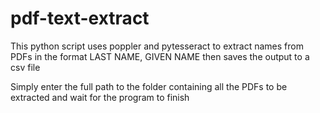 # pdf-text-extract

This python script uses poppler and pytesseract to extract names from PDFs in the format LAST NAME, GIVEN NAME then saves the output to a csv file

Simply enter the full path to the folder containing all the PDFs to be extracted and wait for the program to finish
